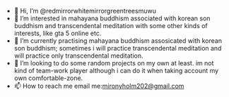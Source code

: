 - 👋 Hi, I’m @redmirrorwhitemirrorgreentreesmuwu
- 👀 I’m interested in mahayana buddhism associated with korean son buddhism and transcendental meditation with some other kinds of interests, like gta 5 online etc.
- 🌱 I’m currently practising mahayana buddhism assosicated with korean son buddhism; sometimes i will practice transcendental meditation and will practice only transcendental meditation.
- 💞️ I’m looking to do some random projects on my own at least. im not kind of team-work player although i can do it when taking account my own comfortable-zone.
- 📫 How to reach me email me:mironyholm202@gmail.com

<!---
redmirrorwhitemirrorgreentreesmuwu/redmirrorwhitemirrorgreentreesmuwu is a ✨ special ✨ repository because its `README.md` (this file) appears on your GitHub profile.
You can click the Preview link to take a look at your changes.
--->
